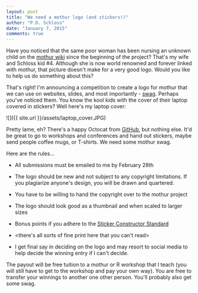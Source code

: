 ```yaml
---
layout: post
title: "We need a mothur logo (and stickers!)"
author: "P.D. Schloss"
date: "January 7, 2015"
comments: true
---
```


Have you noticed that the same poor woman has been nursing an unknown child on
the [mothur wiki](www.mothur.org/wiki) since the beginning of the project?
That's my wife and Schloss kid #4. Although she is now world renowned and
forever linked with mothur, that picture doesn't make for a very good logo.
Would you like to help us do something about this?

That's right! I'm announcing a competition to create a logo for mothur that we
can use on websites, slides, and most importantly - [swag](http://en.wikipedia.org/wiki/Promotional_merchandise).
Perhaps you've noticed them. You know the kool kids with the cover of their
laptop covered in stickers? Well here's my laptop cover:

![]({{ site.url }}/assets/laptop_cover.JPG)

Pretty lame, eh? There's a happy Octocat from [GitHub](http://www.github.com),
but nothing else. It'd be great to go to workshops and conferences and hand out
stickers, maybe send people coffee mugs, or T-shirts. We need some mothur swag.

Here are the rules...

* All submissions must be emailed to me by February 28th

* The logo should be new and not subject to any copyright limitations. If you
plagiarize anyone's design, you will be drawn and quartered.

* You have to be willing to hand the copyright over to the mothur project

* The logo should look good as a thumbnail and when scaled to larger sizes

* Bonus points if you adhere to the [Sticker Constructor Standard](http://terinjokes.github.io/StickerConstructorSpec/)

* <there's all sorts of fine print here that you can't read>

* I get final say in deciding on the logo and may resort to social media to help
decide the winning entry if I can't decide.



The payout will be free tuition to a mothur or R workshop that I teach (you will
still have to get to the workshop and pay your own way). You are free to
transfer your winnings to another one other person. You'll probably also get
some swag.
